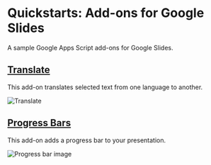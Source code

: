 # Quickstarts: Add-ons for Google Slides

A sample Google Apps Script add-ons for Google Slides.

## [Translate](https://developers.google.com/apps-script/guides/slides/samples/translate)
This add-on translates selected text from one language to another.

![Translate](https://developers.google.com/apps-script/images/quickstart-translate-slides.png)

## [Progress Bars](https://developers.google.com/apps-script/guides/slides/samples/progress-bar)
This add-on adds a progress bar to your presentation.

![Progress bar image](https://developers.google.com/apps-script/images/quickstart-progress-bar-slides.png)
